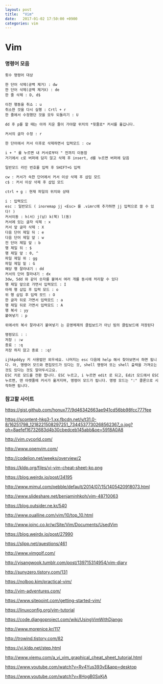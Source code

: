 ```yaml
---
layout: post
title:  "Vim"
date:   2017-01-02 17:50:00 +0900
categories: vim
---
```


# Vim

### 명령어 모음
```
횟수 명령어 대상

한 단어 삭제(공백 제거) : dw
한 단어 삭제(공백 제거X) : de
한 줄 삭제 : D, d$

이전 행동을 취소 : u
취소한 것을 다시 실행 : Crtl + r
한 줄에서 수정했던 것을 모두 되돌리기 : U

dd 후 p를 할 때는 아까 지운 줄이 가야할 위치의 *윗줄로* 커서를 옮깁니다.

커서의 글자 수정 : r

한 단어에서 커서 이후로 삭제하면서 입력모드 : cw

i + " 를 누르면 내 커서로부터 " 전까지 이동함
거기에서 c로 버퍼에 담지 않고 삭제 후 insert, d를 누르면 버퍼에 담음

일반모드 라인 번호를 입력 후 SHIFT+G 입력

cw : 커서가 속한 단어에서 커서 이상 삭제 후 삽입 모드
c$ : 커서 이상 삭제 후 삽입 모드

ctrl + g : 현재 파일의 위치와 상태

i : 입력모드
esc : 일반모드 ( inoremap jj <Esc> 를 .vimrc에 추가하면 jj 입력으로 쓸 수 있다! )
커서이동 : h(서) j(남) k(북) l(동)
커서에 있는 글자 삭제 : x
커서 앞 글자 삭제 : X
다음 단어 제일 뒤 : e
다음 단어 제일 앞 : w
전 단어 제일 앞 : b
행 제일 뒤 : $
행 제일 앞 : 0, ^
파일 제일 위 : gg
파일 제일 밑 : G
해당 행 잘라내기 : dd
커서의 단어 잘라내기 : dx
3dw, 5dd 와 같이 숫자를 붙여서 여러 개를 동시에 처리할 수 있다
행 제일 앞으로 가면서 입력모드 : I
아래 행 삽입 후 입력 모드 : o
위 행 삽입 후 입력 모드 : O
한 글자 뒤로 가면서 입력모드 : a
행 제일 뒤로 가면서 입력모드 : A
행 복사 : yy
붙여넣기 : p

위에서의 복사 잘라내기 붙여넣기 는 운영체제의 클립보드가 아닌 빔의 클립보드에 저장된다

명령모드 : :
저장 : :w
종료 : :q
저장 하지 않고 종료 : :q!

ijhkpddyy 키 사용법만 외우세요. 나머지는 esc 다음에 help 해서 찾아보면서 하면 됩니다. 아, 명령어 모드와 편집모드가 있다는 것, shell 명령어 또는 shell 출력을 가져오는 것도 있다는 것도 알아두시고요.
ESC 키로 모드를 전환 합니다. ESC 누르고, i 누르면 edit 로 되고, Edit 모드에서 ESC 누르면, 맨 아랫줄에 커서가 옮겨지며, 명령어 모드가 됩니다. 명령 모드는 ":" 콜론으로 시작하면 됩니다.
```

### 참고할 사이트
https://gist.github.com/honux77/9d46342663ae941cd56bb98fcc777fee

https://scontent-hkg3-1.xx.fbcdn.net/v/t31.0-8/16251798_1218221508297251_7344537730268562367_o.jpg?oh=8aefef16732683d4b30cbedceb145abb&oe=5918A0A8

http://vim.cycorld.com/

http://www.openvim.com/

http://codelion.net/weeks/overview/2

https://kldp.org/files/vi-vim-cheat-sheet-ko.png

https://blog.weirdx.io/post/34195

http://www.mimul.com/pebble/default/2014/07/15/1405420918073.html

http://www.slideshare.net/benjaminhkoh/vim-48710063

https://blog.outsider.ne.kr/540

http://www.oualline.com/vim/10/top_10.html

http://www.joinc.co.kr/w/Site/Vim/Documents/UsedVim

https://blog.weirdx.io/post/27990

https://slipp.net/questions/461

http://www.vimgolf.com/

http://yisangwook.tumblr.com/post/139715314954/vim-diary

http://sunyzero.tistory.com/131

https://nolboo.kim/practical-vim/

http://vim-adventures.com/

https://www.sitepoint.com/getting-started-vim/

https://linuxconfig.org/vim-tutorial

https://code.djangoproject.com/wiki/UsingVimWithDjango

http://www.morenice.kr/117

http://trowind.tistory.com/82

https://vi.kldp.net/step.html

http://www.viemu.com/a_vi_vim_graphical_cheat_sheet_tutorial.html

https://www.youtube.com/watch?v=Rv4Yus393vE&app=desktop

https://www.youtube.com/watch?v=8HogB0SxKjA


